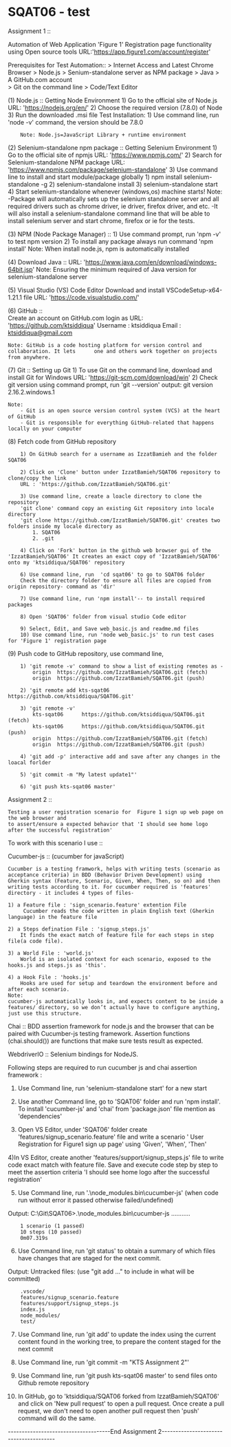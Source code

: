 # SQAT06 - test

Assignment 1 ::

Automation of Web Application  'Figure 1' Registration page functionality using Open source tools
URL:'https://app.figure1.com/account/register'

Prerequisites for Test Automation::
    > Internet Access and Latest Chrome Browser
    > Node.js
    > Senium-standalone server as NPM package
    > Java
    > A GitHub.com account   
    > Git on the command line 
    > Code/Text Editor 

     
(1) Node.js ::
    Getting Node Environment
        1) Go to the official site of Node.js
            URL: 'https://nodejs.org/en/'
        2) Choose  the required version (7.8.0) of Node
        3) Run the downloaded .msi file
        Test Installation:
        1) Use command line, run 'node -v' command, the version should be 7.8.0    
    	
        Note: Node.js=JavaScript Library + runtime environment 


(2) Selenium-standalone npm package ::
    Getting Selenium Environment
        1) Go to the official site of npmjs
            URL: 'https://www.npmjs.com/'
        2) Search for Selenium-standalone NPM package
            URL: 'https://www.npmjs.com/package/selenium-standalone'
        3)  Use command line to install and start module/package globally
            1) npm install selenium-standalone -g 
            2) selenium-standalone install
            3) selenium-standalone start
        4) Start selenium-standalone whenever (windows,os) machine starts!
    Note:
        -Package will automatically sets up the selenium standalone server and all required drivers such as chrome driver, ie driver, firefox driver, and etc.
        -It will also install a selenium-standalone command line that will be able to install selenium server and start chrome, firefox or ie for the tests.
    

(3) NPM (Node Package Manager) ::
        1) Use command prompt, run 'npm -v' to test npm version
        2) To install any package always run command 'npm install'
    Note: When install node.js, npm is automatically installed
    

(4) Download Java ::
        URL: 'https://www.java.com/en/download/windows-64bit.jsp'
    Note: Ensuring the minimum required of Java version for selenium-standalone server


(5) Visual Studio (VS) Code Editor
        Download and install VSCodeSetup-x64-1.21.1 file
        URL: 'https://code.visualstudio.com/'
            

(6) GitHub ::	
    Create an account on  GitHub.com login as
        URL:  'https://github.com/ktsiddiqua'
        Username : ktsiddiqua
        Email : ktsiddiqua@gmail.com

    Note: GitHub is a code hosting platform for version control and collaboration. It lets      one and others work together on projects from anywhere.


(7) Git ::
    Setting up Git
        1) To use Git on the command line, download and install Git for Windows
            URL: 'https://git-scm.com/download/win'
        2) Check git version using command prompt, run 'git --version'
        output: git version 2.16.2.windows.1 
    
    Note: 
        - Git is an open source version control system (VCS) at the heart of GitHub
        - Git is responsible for everything GitHub-related that happens locally on your computer


(8) Fetch code from GitHub repository

        1) On GitHub search for a username as IzzatBamieh and the folder SQAT06

        2) Click on 'Clone' button under IzzatBamieh/SQAT06 repository to clone/copy the link 
        URL : 'https://github.com/IzzatBamieh/SQAT06.git'

        3) Use command line, create a loacle directory to clone the repository
        'git clone' command copy an existing Git repository into locale directory
        'git clone https://github.com/IzzatBamieh/SQAT06.git' creates two folders inside my locale directory as 
            1. SQAT06
            2. .git

        4) Click on 'Fork' button in the github web browser gui of the 'IzzatBamieh/SQAT06' It creates an exact copy of 'IzzatBamieh/SQAT06' onto my 'ktsiddiqua/SQAT06' repository

        6) Use command line, run  'cd sqat06' to go to SQAT06 folder
        Check the directory folder to ensure all files are copied from origin repository- command as 'dir'
        
        7) Use command line, run 'npm install'-- to install required packages       
        
        8) Open 'SQAT06' folder from visual studio Code editor
        
        9) Select, Edit, and Save web_basic.js and readme.md files      
        10) Use command line, run 'node web_basic.js' to run test cases for 'Figure 1' registration page 


(9) Push code to GitHub repository, use command line,
        
        1) 'git remote -v' command to show a list of existing remotes as - 
            origin  https://github.com/IzzatBamieh/SQAT06.git (fetch)
            origin  https://github.com/IzzatBamieh/SQAT06.git (push)

        2) 'git remote add kts-sqat06 https://github.com/ktsiddiqua/SQAT06.git'

        3) 'git remote -v'
            kts-sqat06      https://github.com/ktsiddiqua/SQAT06.git (fetch)
            kts-sqat06      https://github.com/ktsiddiqua/SQAT06.git (push)
            origin  https://github.com/IzzatBamieh/SQAT06.git (fetch)
            origin  https://github.com/IzzatBamieh/SQAT06.git (push)

        4) 'git add -p' interactive add and save after any changes in the loacal forlder 

        5) 'git commit -m "My latest update1"'

        6) 'git push kts-sqat06 master'


Assignment 2 ::

    Testing a user registration scenario for  Figure 1 sign up web page on the web browser and 
    to assert/ensure a expected behavior that 'I should see home logo  after the successful registration'

To work with this scenario I use ::

Cucumber-js :: (cucumber for javaScript)
   
    Cucumber is a testing framwork, helps with writing tests (scenario as acceptance criteria) in BDD (Behavior Driven Development) using Gherkin syntax (Feature, Scenario, Given, When, Then, so on) and then writing tests according to it. For cucumber required is 'features' directory - it includes 4 types of files-
    
    1) a Feature file : 'sign_scenario.feature' extention File
         Cucumber reads the code written in plain English text (Gherkin language) in the feature file
    
    2) a Steps defination File : 'signup_steps.js' 
        It finds the exact match of feature file for each steps in step file(a code file).
    
    3) a World File : 'world.js'
        World is an isolated context for each scenario, exposed to the hooks.js and steps.js as 'this'.
    
    4) a Hook File : 'hooks.js'
        Hooks are used for setup and teardown the environment before and after each scenario.
    Note: 
    cucumber-js automatically looks in, and expects content to be inside a features/ directory, so we don’t actually have to configure anything, just use this structure.

Chai :: 
    BDD assertion framework for node.js and the browser that can be paired with Cucumber-js testing framework.
    Assertion functions (chai.should()) are functions that make sure tests result as expected.

WebdriverIO ::
    Selenium bindings for NodeJS. 

Following steps are required to run cucumber js and chai assertion framework :

1) Use Command line, run 'selenium-standalone start' for a new start

2) Use another Command line, go to 'SQAT06' folder and run 'npm install'. To install 'cucumber-js' and 'chai' from 'package.json' file mention as 'dependencies'

3) Open VS Editor, under 'SQAT06' folder create 'features/signup_scenario.feature' file and write a scenario ' User Registration for Figure1 sign up page' using 'Given', 'When', 'Then'

4)In VS Editor, create another 'features/support/signup_steps.js' file to write code exact match with feature file. Save and execute code step by step to meet the assertion criteria 'I should see home logo  after the successful registration'

5) Use Command line, run '.\node_modules\.bin\cucumber-js'
(when code run without error it passed otherwise failed/undefined)

Output:
        C:\Git\SQAT06>.\node_modules\.bin\cucumber-js
        ...........

        1 scenario (1 passed)
        10 steps (10 passed)
        0m07.319s

6) Use Command line, run 'git status' to obtain a summary of which files have changes that are staged for the next commit.

Output:
        Untracked files:
    (use "git add <file>..." to include in what will be committed)

        .vscode/
        features/signup_scenario.feature
        features/support/signup_steps.js
        index.js
        node_modules/
        test/

7) Use Command line, run 'git add' to update the index using the current content found in the working tree, to prepare the content staged for the next commit

8) Use Command line, run 'git commit -m "KTS Assignment 2"'

9) Use Command line, run 'git push kts-sqat06 master' to send files onto Github remote repository

10) In GitHub, go to 'ktsiddiqua/SQAT06
forked from IzzatBamieh/SQAT06' and click on 'New pull request' to open a pull request. Once create a pull request, we don't need to open  another pull request then 'push' command will do the same.

-------------------------------------End Assignment 2---------------------------------------